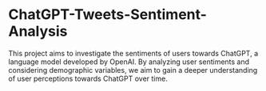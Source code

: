 # ChatGPT-Tweets-Sentiment-Analysis
This project aims to investigate the sentiments of users towards ChatGPT, a language model developed by OpenAI. By analyzing user sentiments and considering demographic variables, we aim to gain a deeper understanding of user perceptions towards ChatGPT over time. 
